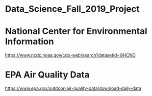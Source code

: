 # Data_Science_Fall_2019_Project

# National Center for Environmental Information
https://www.ncdc.noaa.gov/cdo-web/search?datasetid=GHCND

# EPA Air Quality Data 
https://www.epa.gov/outdoor-air-quality-data/download-daily-data
